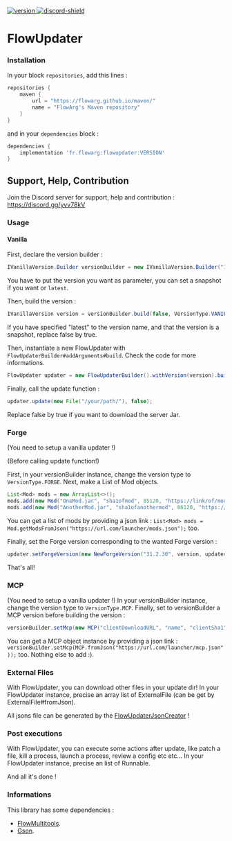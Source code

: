 [version]: https://api.bintray.com/packages/flowarg/maven/FlowUpdater/images/download.svg
[download]: https://bintray.com/flowarg/maven/FlowUpdater/_latestVersion
[discord-shield]: https://discordapp.com/api/guilds/730758985376071750/widget.png
[discord-invite]: https://discord.gg/dN6HWHp

[ ![version][] ][download]
[ ![discord-shield][] ][discord-invite]

# FlowUpdater

### Installation

In your block `repositories`, add this lines :
```groovy
repositories {
    maven {
        url = "https://flowarg.github.io/maven/"
        name = "FlowArg's Maven repository"
    }   
}
```

and in your `dependencies` block :
```groovy
dependencies {
    implementation 'fr.flowarg:flowupdater:VERSION'
}
```

## Support, Help, Contribution
Join the Discord server for support, help and contribution : https://discord.gg/yvv78kV

### Usage

#### Vanilla

First, declare the version builder :
```java
IVanillaVersion.Builder versionBuilder = new IVanillaVersion.Builder("1.15.2");
```
You have to put the version you want as parameter, you can set a snapshot if you want or `latest`.

Then, build the version :
```java
IVanillaVersion version = versionBuilder.build(false, VersionType.VANILLA);
```
If you have specified "latest" to the version name, and that the version is a snapshot, replace false by true.

Then, instantiate a new FlowUpdater with ``FlowUpdaterBuilder#addArguments#build``. Check the code for more informations.
```java
FlowUpdater updater = new FlowUpdaterBuilder().withVersion(version).build();
```

Finally, call the update function :
```java
updater.update(new File("/your/path/"), false);
```
Replace false by true if you want to download the server Jar.

### Forge
(You need to setup a vanilla updater !)

(Before calling update function!)

First, in your versionBuilder instance, change the version type to `VersionType.FORGE`.
Next, make a List of Mod objects.
```java
List<Mod> mods = new ArrayList<>();
mods.add(new Mod("OneMod.jar", "sha1ofmod", 85120, "https://link/of/mod.jar"));
mods.add(new Mod("AnotherMod.jar", "sha1ofanothermod", 86120, "https://link/of/another/mod.jar"));
```
You can get a list of mods by providing a json link : `List<Mod> mods = Mod.getModsFromJson("https://url.com/launcher/mods.json");` too.

Finally, set the Forge version corresponding to the wanted Forge version :
```java
updater.setForgeVersion(new NewForgeVersion("31.2.30", version, updater.getLogger(), updater.getCallback(), mods)); // NewForgeVersion -> 1.12.2-14.23.5.2854 1.16.1 ; OldForgeVersion -> 1.7 1.12
```
That's all!

### MCP
(You need to setup a vanilla updater !)
In your versionBuilder instance, change the version type to `VersionType.MCP`.
Finally, set to versionBuilder a MCP version before building the version :
```java
versionBuilder.setMcp(new MCP("clientDownloadURL", "name", "clientSha1", "author", "serverDownloadURL", "serverSha1", 1215, 20525));
```
You can get a MCP object instance by providing a json link : `versionBuilder.setMcp(MCP.fromJson("https://url.com/launcher/mcp.json"));` too.
Nothing else to add :).

### External Files
With FlowUpdater, you can download other files in your update dir!
In your FlowUpdater instance, precise an array list of ExternalFile (can be get by ExternalFile#fromJson).

All jsons file can be generated by the [FlowUpdaterJsonCreator](https://github.com/FlowArg/FlowUpdaterJsonCreator) !

### Post executions
With FlowUpdater, you can execute some actions after update, like patch a file, kill a process, launch a process, review a config etc etc...
In your FlowUpdater instance, precise an list of Runnable.

And all it's done !

### Informations
This library has some dependencies :
- [FlowMultitools](https://github.com/FlowArg/FlowMultitools).
- [Gson](https://github.com/Google/Gson).
